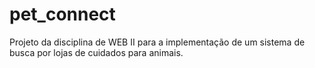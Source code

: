 # pet_connect
 Projeto da disciplina de WEB II para a implementação de um sistema de busca por lojas de cuidados para animais.
